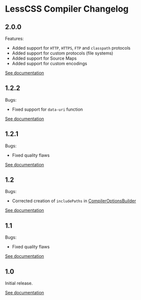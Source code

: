 # LessCSS Compiler Changelog

## 2.0.0
Features:
* Added support for `HTTP`, `HTTPS`, `FTP` and `classpath` protocols
* Added support for custom protocols (file systems)
* Added support for Source Maps
* Added support for custom encodings

[See documentation](http://lesscss-compiler.projects.gabrys.biz/2.0.0/)

## 1.2.2
Bugs:
* Fixed support for `data-uri` function

[See documentation](http://lesscss-compiler.projects.gabrys.biz/1.2.2/)

## 1.2.1
Bugs:
* Fixed quality flaws

[See documentation](http://lesscss-compiler.projects.gabrys.biz/1.2.1/)

## 1.2
Bugs:
* Corrected creation of `includePaths` in [CompilerOptionsBuilder](http://lesscss-compiler.projects.gabrys.biz/1.2/apidocs/index.html?biz/gabrys/lesscss/compiler/CompilerOptionsBuilder.html)

[See documentation](http://lesscss-compiler.projects.gabrys.biz/1.2/)

## 1.1
Bugs:
* Fixed quality flaws

[See documentation](http://lesscss-compiler.projects.gabrys.biz/1.1/)

## 1.0
Initial release.

[See documentation](http://lesscss-compiler.projects.gabrys.biz/1.0/)
